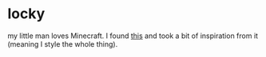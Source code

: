 locky
=====

my little man loves Minecraft. 
I found [this](http://alistairreilly.com/) and took a bit of inspiration from it (meaning I style the whole thing). 
